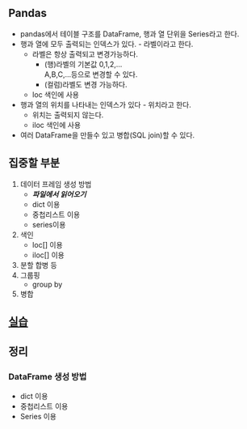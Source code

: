 ## Pandas

- pandas에서 테이블 구조를 DataFrame, 행과 열 단위을 Series라고 한다.
- 행과 열에 모두 출력되는 인덱스가 있다. - 라벨이라고 한다.
    - 라벨은 항상 출력되고 변경가능하다.
        - (행)라벨의 기본값 0,1,2,...  
        A,B,C,...등으로 변경할 수 있다.   
        - (컬럼)라벨도 변경 가능하다.
    - loc 색인에 사용
- 행과 열의 위치를 나타내는 인덱스가 있다 - 위치라고 한다.
    - 위치는 출력되지 않는다.
    - iloc 색인에 사용
- 여러 DataFrame을 만들수 있고 병합(SQL join)할 수 있다.

## 집중할 부분
1. 데이터 프레임 생성 방법
    - ***파일에서 읽어오기***
    - dict 이용
    - 중첩리스트 이용
    - series이용
2. 색인
    - loc[] 이용
    - iloc[] 이용
3. 분할 합병 등
4. 그룹핑
    - group by
5. 병합

## [실습](./pandas/sample01_Dataframe_생성.py)

## 정리

### DataFrame 생성 방법
- dict 이용
- 중첩리스트 이용
- Series 이용
